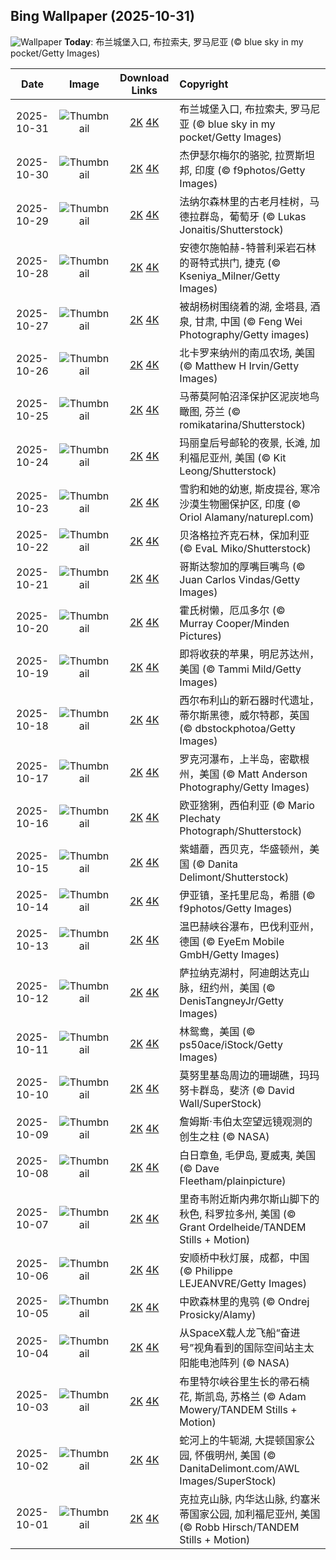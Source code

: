 ## Bing Wallpaper (2025-10-31)

![Wallpaper](https://cn.bing.com/th?id=OHR.BranCastle_ZH-CN3879660917_UHD.jpg&w=1024) **Today**: 布兰城堡入口, 布拉索夫, 罗马尼亚 (© blue sky in my pocket/Getty Images)

|    Date    |                                               Image                                                |                                                                                      Download Links                                                                                       | Copyright                                                                                            |
| :--------: | :------------------------------------------------------------------------------------------------: | :---------------------------------------------------------------------------------------------------------------------------------------------------------------------------------------: | :--------------------------------------------------------------------------------------------------- |
| 2025-10-31 |     ![Thumbnail](https://cn.bing.com/th?id=OHR.BranCastle_ZH-CN3879660917_UHD.jpg&w=384&h=216)     |         [2K](https://cn.bing.com/th?id=OHR.BranCastle_ZH-CN3879660917_UHD.jpg&w=2560&h=1440) [4K](https://cn.bing.com/th?id=OHR.BranCastle_ZH-CN3879660917_UHD.jpg&w=3840&h=2160)         | 布兰城堡入口, 布拉索夫, 罗马尼亚 (© blue sky in my pocket/Getty Images)                             |
| 2025-10-30 |    ![Thumbnail](https://cn.bing.com/th?id=OHR.PushkarFair_ZH-CN2069143641_UHD.jpg&w=384&h=216)     |        [2K](https://cn.bing.com/th?id=OHR.PushkarFair_ZH-CN2069143641_UHD.jpg&w=2560&h=1440) [4K](https://cn.bing.com/th?id=OHR.PushkarFair_ZH-CN2069143641_UHD.jpg&w=3840&h=2160)        | 杰伊瑟尔梅尔的骆驼, 拉贾斯坦邦, 印度 (© f9photos/Getty Images)                                      |
| 2025-10-29 |    ![Thumbnail](https://cn.bing.com/th?id=OHR.FanalForest_ZH-CN2203572101_UHD.jpg&w=384&h=216)     |        [2K](https://cn.bing.com/th?id=OHR.FanalForest_ZH-CN2203572101_UHD.jpg&w=2560&h=1440) [4K](https://cn.bing.com/th?id=OHR.FanalForest_ZH-CN2203572101_UHD.jpg&w=3840&h=2160)        | 法纳尔森林里的古老月桂树，马德拉群岛，葡萄牙 (© Lukas Jonaitis/Shutterstock)                        |
| 2025-10-28 |    ![Thumbnail](https://cn.bing.com/th?id=OHR.TepliceRocks_ZH-CN1785316311_UHD.jpg&w=384&h=216)    |       [2K](https://cn.bing.com/th?id=OHR.TepliceRocks_ZH-CN1785316311_UHD.jpg&w=2560&h=1440) [4K](https://cn.bing.com/th?id=OHR.TepliceRocks_ZH-CN1785316311_UHD.jpg&w=3840&h=2160)       | 安德尔施帕赫-特普利采岩石林的哥特式拱门, 捷克 (© Kseniya_Milner/Getty Images)                       |
| 2025-10-27 |   ![Thumbnail](https://cn.bing.com/th?id=OHR.AutumnColorY25_ZH-CN1551135398_UHD.jpg&w=384&h=216)   |     [2K](https://cn.bing.com/th?id=OHR.AutumnColorY25_ZH-CN1551135398_UHD.jpg&w=2560&h=1440) [4K](https://cn.bing.com/th?id=OHR.AutumnColorY25_ZH-CN1551135398_UHD.jpg&w=3840&h=2160)     | 被胡杨树围绕着的湖, 金塔县, 酒泉, 甘肃, 中国 (© Feng Wei Photography/Getty images)                  |
| 2025-10-26 |    ![Thumbnail](https://cn.bing.com/th?id=OHR.PumpkinFarm_ZH-CN1232784365_UHD.jpg&w=384&h=216)     |        [2K](https://cn.bing.com/th?id=OHR.PumpkinFarm_ZH-CN1232784365_UHD.jpg&w=2560&h=1440) [4K](https://cn.bing.com/th?id=OHR.PumpkinFarm_ZH-CN1232784365_UHD.jpg&w=3840&h=2160)        | 北卡罗来纳州的南瓜农场, 美国 (© Matthew H Irvin/Getty Images)                                       |
| 2025-10-25 | ![Thumbnail](https://cn.bing.com/th?id=OHR.MartimoaapaFinland_ZH-CN1066271356_UHD.jpg&w=384&h=216) | [2K](https://cn.bing.com/th?id=OHR.MartimoaapaFinland_ZH-CN1066271356_UHD.jpg&w=2560&h=1440) [4K](https://cn.bing.com/th?id=OHR.MartimoaapaFinland_ZH-CN1066271356_UHD.jpg&w=3840&h=2160) | 马蒂莫阿帕沼泽保护区泥炭地鸟瞰图, 芬兰 (© romikatarina/Shutterstock)                                |
| 2025-10-24 |     ![Thumbnail](https://cn.bing.com/th?id=OHR.QueenMary_ZH-CN0468294074_UHD.jpg&w=384&h=216)      |          [2K](https://cn.bing.com/th?id=OHR.QueenMary_ZH-CN0468294074_UHD.jpg&w=2560&h=1440) [4K](https://cn.bing.com/th?id=OHR.QueenMary_ZH-CN0468294074_UHD.jpg&w=3840&h=2160)          | 玛丽皇后号邮轮的夜景, 长滩, 加利福尼亚州, 美国 (© Kit Leong/Shutterstock)                           |
| 2025-10-23 |    ![Thumbnail](https://cn.bing.com/th?id=OHR.SnowLeopard_ZH-CN6644701381_UHD.jpg&w=384&h=216)     |        [2K](https://cn.bing.com/th?id=OHR.SnowLeopard_ZH-CN6644701381_UHD.jpg&w=2560&h=1440) [4K](https://cn.bing.com/th?id=OHR.SnowLeopard_ZH-CN6644701381_UHD.jpg&w=3840&h=2160)        | 雪豹和她的幼崽, 斯皮提谷, 寒冷沙漠生物圈保护区, 印度 (© Oriol Alamany/naturepl.com)                 |
| 2025-10-22 |   ![Thumbnail](https://cn.bing.com/th?id=OHR.BulgariaRocks_ZH-CN0234903972_UHD.jpg&w=384&h=216)    |      [2K](https://cn.bing.com/th?id=OHR.BulgariaRocks_ZH-CN0234903972_UHD.jpg&w=2560&h=1440) [4K](https://cn.bing.com/th?id=OHR.BulgariaRocks_ZH-CN0234903972_UHD.jpg&w=3840&h=2160)      | 贝洛格拉齐克石林，保加利亚 (© EvaL Miko/Shutterstock)                                               |
| 2025-10-21 |    ![Thumbnail](https://cn.bing.com/th?id=OHR.ToucanForest_ZH-CN0072036253_UHD.jpg&w=384&h=216)    |       [2K](https://cn.bing.com/th?id=OHR.ToucanForest_ZH-CN0072036253_UHD.jpg&w=2560&h=1440) [4K](https://cn.bing.com/th?id=OHR.ToucanForest_ZH-CN0072036253_UHD.jpg&w=3840&h=2160)       | 哥斯达黎加的厚嘴巨嘴鸟 (© Juan Carlos Vindas/Getty Images)                                          |
| 2025-10-20 |   ![Thumbnail](https://cn.bing.com/th?id=OHR.HoffmansSloth_ZH-CN7563408641_UHD.jpg&w=384&h=216)    |      [2K](https://cn.bing.com/th?id=OHR.HoffmansSloth_ZH-CN7563408641_UHD.jpg&w=2560&h=1440) [4K](https://cn.bing.com/th?id=OHR.HoffmansSloth_ZH-CN7563408641_UHD.jpg&w=3840&h=2160)      | 霍氏树懒，厄瓜多尔 (© Murray Cooper/Minden Pictures)                                                |
| 2025-10-19 |    ![Thumbnail](https://cn.bing.com/th?id=OHR.AppleHarvest_ZH-CN7317228007_UHD.jpg&w=384&h=216)    |       [2K](https://cn.bing.com/th?id=OHR.AppleHarvest_ZH-CN7317228007_UHD.jpg&w=2560&h=1440) [4K](https://cn.bing.com/th?id=OHR.AppleHarvest_ZH-CN7317228007_UHD.jpg&w=3840&h=2160)       | 即将收获的苹果，明尼苏达州，美国 (© Tammi Mild/Getty Images)                                        |
| 2025-10-18 |    ![Thumbnail](https://cn.bing.com/th?id=OHR.SilburyHill_ZH-CN6666447580_UHD.jpg&w=384&h=216)     |        [2K](https://cn.bing.com/th?id=OHR.SilburyHill_ZH-CN6666447580_UHD.jpg&w=2560&h=1440) [4K](https://cn.bing.com/th?id=OHR.SilburyHill_ZH-CN6666447580_UHD.jpg&w=3840&h=2160)        | 西尔布利山的新石器时代遗址，蒂尔斯黑德，威尔特郡，英国 (© dbstockphotoa/Getty Images)               |
| 2025-10-17 |   ![Thumbnail](https://cn.bing.com/th?id=OHR.RockRiverFalls_ZH-CN6532185546_UHD.jpg&w=384&h=216)   |     [2K](https://cn.bing.com/th?id=OHR.RockRiverFalls_ZH-CN6532185546_UHD.jpg&w=2560&h=1440) [4K](https://cn.bing.com/th?id=OHR.RockRiverFalls_ZH-CN6532185546_UHD.jpg&w=3840&h=2160)     | 罗克河瀑布，上半岛，密歇根州，美国 (© Matt Anderson Photography/Getty Images)                       |
| 2025-10-16 |    ![Thumbnail](https://cn.bing.com/th?id=OHR.SiberianLynx_ZH-CN0749166653_UHD.jpg&w=384&h=216)    |       [2K](https://cn.bing.com/th?id=OHR.SiberianLynx_ZH-CN0749166653_UHD.jpg&w=2560&h=1440) [4K](https://cn.bing.com/th?id=OHR.SiberianLynx_ZH-CN0749166653_UHD.jpg&w=3840&h=2160)       | 欧亚猞猁，西伯利亚 (© Mario Plechaty Photograph/Shutterstock)                                       |
| 2025-10-15 |  ![Thumbnail](https://cn.bing.com/th?id=OHR.AmethystLaccaria_ZH-CN0643667280_UHD.jpg&w=384&h=216)  |   [2K](https://cn.bing.com/th?id=OHR.AmethystLaccaria_ZH-CN0643667280_UHD.jpg&w=2560&h=1440) [4K](https://cn.bing.com/th?id=OHR.AmethystLaccaria_ZH-CN0643667280_UHD.jpg&w=3840&h=2160)   | 紫蜡蘑，西贝克，华盛顿州，美国 (© Danita Delimont/Shutterstock)                                     |
| 2025-10-14 |    ![Thumbnail](https://cn.bing.com/th?id=OHR.OiaSantorini_ZH-CN0531650189_UHD.jpg&w=384&h=216)    |       [2K](https://cn.bing.com/th?id=OHR.OiaSantorini_ZH-CN0531650189_UHD.jpg&w=2560&h=1440) [4K](https://cn.bing.com/th?id=OHR.OiaSantorini_ZH-CN0531650189_UHD.jpg&w=3840&h=2160)       | 伊亚镇，圣托里尼岛，希腊 (© f9photos/Getty Images)                                                  |
| 2025-10-13 | ![Thumbnail](https://cn.bing.com/th?id=OHR.HinterseeWaterfall_ZH-CN0432994081_UHD.jpg&w=384&h=216) | [2K](https://cn.bing.com/th?id=OHR.HinterseeWaterfall_ZH-CN0432994081_UHD.jpg&w=2560&h=1440) [4K](https://cn.bing.com/th?id=OHR.HinterseeWaterfall_ZH-CN0432994081_UHD.jpg&w=3840&h=2160) | 温巴赫峡谷瀑布，巴伐利亚州，德国 (© EyeEm Mobile GmbH/Getty Images)                                 |
| 2025-10-12 |    ![Thumbnail](https://cn.bing.com/th?id=OHR.SaranacLake_ZH-CN0224689397_UHD.jpg&w=384&h=216)     |        [2K](https://cn.bing.com/th?id=OHR.SaranacLake_ZH-CN0224689397_UHD.jpg&w=2560&h=1440) [4K](https://cn.bing.com/th?id=OHR.SaranacLake_ZH-CN0224689397_UHD.jpg&w=3840&h=2160)        | 萨拉纳克湖村，阿迪朗达克山脉，纽约州，美国 (© DenisTangneyJr/Getty Images)                          |
| 2025-10-11 |    ![Thumbnail](https://cn.bing.com/th?id=OHR.WoodDuckHen_ZH-CN9558916773_UHD.jpg&w=384&h=216)     |        [2K](https://cn.bing.com/th?id=OHR.WoodDuckHen_ZH-CN9558916773_UHD.jpg&w=2560&h=1440) [4K](https://cn.bing.com/th?id=OHR.WoodDuckHen_ZH-CN9558916773_UHD.jpg&w=3840&h=2160)        | 林鸳鸯，美国 (© ps50ace/iStock/Getty Images)                                                        |
| 2025-10-10 |    ![Thumbnail](https://cn.bing.com/th?id=OHR.MonurikiFiji_ZH-CN9178115886_UHD.jpg&w=384&h=216)    |       [2K](https://cn.bing.com/th?id=OHR.MonurikiFiji_ZH-CN9178115886_UHD.jpg&w=2560&h=1440) [4K](https://cn.bing.com/th?id=OHR.MonurikiFiji_ZH-CN9178115886_UHD.jpg&w=3840&h=2160)       | 莫努里基岛周边的珊瑚礁，玛玛努卡群岛，斐济 (© David Wall/SuperStock)                                |
| 2025-10-09 |    ![Thumbnail](https://cn.bing.com/th?id=OHR.WebbPillars_ZH-CN9054137596_UHD.jpg&w=384&h=216)     |        [2K](https://cn.bing.com/th?id=OHR.WebbPillars_ZH-CN9054137596_UHD.jpg&w=2560&h=1440) [4K](https://cn.bing.com/th?id=OHR.WebbPillars_ZH-CN9054137596_UHD.jpg&w=3840&h=2160)        | ‌詹姆斯·韦伯太空望远镜观测的创生之柱 (© NASA)                                                       |
| 2025-10-08 |   ![Thumbnail](https://cn.bing.com/th?id=OHR.OctopusCyanea_ZH-CN8948609460_UHD.jpg&w=384&h=216)    |      [2K](https://cn.bing.com/th?id=OHR.OctopusCyanea_ZH-CN8948609460_UHD.jpg&w=2560&h=1440) [4K](https://cn.bing.com/th?id=OHR.OctopusCyanea_ZH-CN8948609460_UHD.jpg&w=3840&h=2160)      | 白日章鱼, 毛伊岛, 夏威夷, 美国 (© Dave Fleetham/plainpicture)                                       |
| 2025-10-07 |   ![Thumbnail](https://cn.bing.com/th?id=OHR.RidgwayAspens_ZH-CN8735375502_UHD.jpg&w=384&h=216)    |      [2K](https://cn.bing.com/th?id=OHR.RidgwayAspens_ZH-CN8735375502_UHD.jpg&w=2560&h=1440) [4K](https://cn.bing.com/th?id=OHR.RidgwayAspens_ZH-CN8735375502_UHD.jpg&w=3840&h=2160)      | 里奇韦附近斯内弗尔斯山脚下的秋色, 科罗拉多州, 美国 (© Grant Ordelheide/TANDEM Stills + Motion)      |
| 2025-10-06 |    ![Thumbnail](https://cn.bing.com/th?id=OHR.AnshunBridge_ZH-CN8392458102_UHD.jpg&w=384&h=216)    |       [2K](https://cn.bing.com/th?id=OHR.AnshunBridge_ZH-CN8392458102_UHD.jpg&w=2560&h=1440) [4K](https://cn.bing.com/th?id=OHR.AnshunBridge_ZH-CN8392458102_UHD.jpg&w=3840&h=2160)       | 安顺桥中秋灯展，成都，中国 (© Philippe LEJEANVRE/Getty Images)                                      |
| 2025-10-05 |     ![Thumbnail](https://cn.bing.com/th?id=OHR.TeacherOwl_ZH-CN8289875605_UHD.jpg&w=384&h=216)     |         [2K](https://cn.bing.com/th?id=OHR.TeacherOwl_ZH-CN8289875605_UHD.jpg&w=2560&h=1440) [4K](https://cn.bing.com/th?id=OHR.TeacherOwl_ZH-CN8289875605_UHD.jpg&w=3840&h=2160)         | 中欧森林里的鬼鸮 (© Ondrej Prosicky/Alamy)                                                          |
| 2025-10-04 |  ![Thumbnail](https://cn.bing.com/th?id=OHR.DragonEndeavour_ZH-CN8160066040_UHD.jpg&w=384&h=216)   |    [2K](https://cn.bing.com/th?id=OHR.DragonEndeavour_ZH-CN8160066040_UHD.jpg&w=2560&h=1440) [4K](https://cn.bing.com/th?id=OHR.DragonEndeavour_ZH-CN8160066040_UHD.jpg&w=3840&h=2160)    | 从SpaceX载人龙飞船“奋进号”视角看到的国际空间站主太阳能电池阵列 (© NASA)                             |
| 2025-10-03 |    ![Thumbnail](https://cn.bing.com/th?id=OHR.SkyeHeather_ZH-CN2820283990_UHD.jpg&w=384&h=216)     |        [2K](https://cn.bing.com/th?id=OHR.SkyeHeather_ZH-CN2820283990_UHD.jpg&w=2560&h=1440) [4K](https://cn.bing.com/th?id=OHR.SkyeHeather_ZH-CN2820283990_UHD.jpg&w=3840&h=2160)        | 布里特尔峡谷里生长的帚石楠花, 斯凯岛, 苏格兰 (© Adam Mowery/TANDEM Stills + Motion)                 |
| 2025-10-02 |     ![Thumbnail](https://cn.bing.com/th?id=OHR.OxbowBend_ZH-CN7211791969_UHD.jpg&w=384&h=216)      |          [2K](https://cn.bing.com/th?id=OHR.OxbowBend_ZH-CN7211791969_UHD.jpg&w=2560&h=1440) [4K](https://cn.bing.com/th?id=OHR.OxbowBend_ZH-CN7211791969_UHD.jpg&w=3840&h=2160)          | 蛇河上的牛轭湖, 大提顿国家公园, 怀俄明州, 美国 (© DanitaDelimont.com/AWL Images/SuperStock)         |
| 2025-10-01 |   ![Thumbnail](https://cn.bing.com/th?id=OHR.YosemiteClark_ZH-CN7179533292_UHD.jpg&w=384&h=216)    |      [2K](https://cn.bing.com/th?id=OHR.YosemiteClark_ZH-CN7179533292_UHD.jpg&w=2560&h=1440) [4K](https://cn.bing.com/th?id=OHR.YosemiteClark_ZH-CN7179533292_UHD.jpg&w=3840&h=2160)      | 克拉克山脉, 内华达山脉, 约塞米蒂国家公园, 加利福尼亚州, 美国 (© Robb Hirsch/TANDEM Stills + Motion) |
